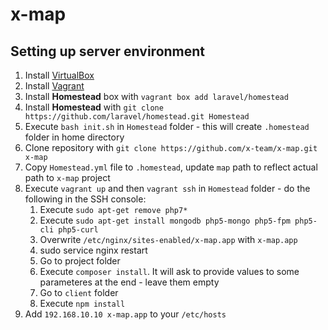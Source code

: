 # x-map

## Setting up server environment

 1. Install [VirtualBox](https://www.virtualbox.org)
 2. Install [Vagrant](https://www.vagrantup.com/)
 3. Install **Homestead** box with `vagrant box add laravel/homestead`
 4. Install **Homestead** with `git clone https://github.com/laravel/homestead.git Homestead`
 5. Execute `bash init.sh` in `Homestead` folder - this will create `.homestead` folder in home directory
 6. Clone repository with `git clone https://github.com/x-team/x-map.git x-map`
 7. Copy `Homestead.yml` file to `.homestead`, update `map` path to reflect actual path to `x-map` project
 8. Execute `vagrant up` and then `vagrant ssh` in `Homestead` folder - do the following in the SSH console:
    1. Execute `sudo apt-get remove php7*`
    2. Execute `sudo apt-get install mongodb php5-mongo php5-fpm php5-cli php5-curl`
    3. Overwrite `/etc/nginx/sites-enabled/x-map.app` with `x-map.app`
    4. sudo service nginx restart
    5. Go to project folder
    6. Execute `composer install`. It will ask to provide values to some parameteres at the end - leave them empty
    7. Go to `client` folder
    8. Execute `npm install`
 9. Add `192.168.10.10 x-map.app` to your `/etc/hosts`
 
